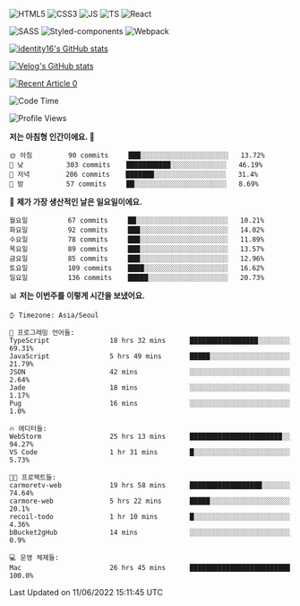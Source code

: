 ![HTML5](https://img.shields.io/badge/html5-E34F26?style=for-the-badge&logo=html5&logoColor=white)
![CSS3](https://img.shields.io/badge/css3-1572B6?style=for-the-badge&logo=css3&logoColor=white)
![JS](https://img.shields.io/badge/javascript-F7DF1E?style=for-the-badge&logo=javascript&logoColor=black)
![TS](https://img.shields.io/badge/typescript-3178C6?style=for-the-badge&logo=typescript&logoColor=white)
![React](https://img.shields.io/badge/react-61DAFB?style=for-the-badge&logo=javascript&logoColor=black)

![SASS](https://img.shields.io/badge/sass-CC6699?style=for-the-badge&logo=sass&logoColor=white)
![Styled-components](https://img.shields.io/badge/styled_components-DB7093?style=for-the-badge&logo=styled-components&logoColor=white)
![Webpack](https://img.shields.io/badge/webpack-8DD6F9?style=for-the-badge&logo=webpack&logoColor=black)

[![identity16's GitHub stats](https://github-readme-stats.vercel.app/api?username=identity16&theme=graywhite&show_icons=true)](https://github.com/anuraghazra/github-readme-stats)

[![Velog's GitHub stats](https://velog-readme-stats.vercel.app/api?name=identity16)](https://velog-readme-stats.vercel.app/api/redirect?name=identity16)

<a target="_blank" href="https://github-readme-medium-recent-article.vercel.app/medium/@identity16/0"><img src="https://github-readme-medium-recent-article.vercel.app/medium/@identity16/0" alt="Recent Article 0"></a>

<!--START_SECTION:waka-->
![Code Time](http://img.shields.io/badge/Code%20Time-0%20secs-blue)

![Profile Views](http://img.shields.io/badge/Profile%20Views-13-blue)

**저는 아침형 인간이에요. 🐤** 

```text
🌞 아침         90 commits     ███░░░░░░░░░░░░░░░░░░░░░░   13.72% 
🌆 낮　         303 commits    ███████████░░░░░░░░░░░░░░   46.19% 
🌃 저녁         206 commits    ███████░░░░░░░░░░░░░░░░░░   31.4% 
🌙 밤　         57 commits     ██░░░░░░░░░░░░░░░░░░░░░░░   8.69%

```
📅 **제가 가장 생산적인 날은 일요일이에요.** 

```text
월요일          67 commits     ██░░░░░░░░░░░░░░░░░░░░░░░   10.21% 
화요일          92 commits     ███░░░░░░░░░░░░░░░░░░░░░░   14.02% 
수요일          78 commits     ███░░░░░░░░░░░░░░░░░░░░░░   11.89% 
목요일          89 commits     ███░░░░░░░░░░░░░░░░░░░░░░   13.57% 
금요일          85 commits     ███░░░░░░░░░░░░░░░░░░░░░░   12.96% 
토요일          109 commits    ████░░░░░░░░░░░░░░░░░░░░░   16.62% 
일요일          136 commits    █████░░░░░░░░░░░░░░░░░░░░   20.73%

```


📊 **저는 이번주를 이렇게 시간을 보냈어요.** 

```text
⌚︎ Timezone: Asia/Seoul

💬 프로그래밍 언어들: 
TypeScript               18 hrs 32 mins      █████████████████░░░░░░░░   69.31% 
JavaScript               5 hrs 49 mins       █████░░░░░░░░░░░░░░░░░░░░   21.79% 
JSON                     42 mins             ░░░░░░░░░░░░░░░░░░░░░░░░░   2.64% 
Jade                     18 mins             ░░░░░░░░░░░░░░░░░░░░░░░░░   1.17% 
Pug                      16 mins             ░░░░░░░░░░░░░░░░░░░░░░░░░   1.0%

🔥 에디터들: 
WebStorm                 25 hrs 13 mins      ███████████████████████░░   94.27% 
VS Code                  1 hr 31 mins        █░░░░░░░░░░░░░░░░░░░░░░░░   5.73%

🐱‍💻 프로젝트들: 
carmoretv-web            19 hrs 58 mins      ██████████████████░░░░░░░   74.64% 
carmore-web              5 hrs 22 mins       █████░░░░░░░░░░░░░░░░░░░░   20.1% 
recoil-todo              1 hr 10 mins        █░░░░░░░░░░░░░░░░░░░░░░░░   4.36% 
bBucket2gHub             14 mins             ░░░░░░░░░░░░░░░░░░░░░░░░░   0.9%

💻 운영 체제들: 
Mac                      26 hrs 45 mins      █████████████████████████   100.0%

```


 Last Updated on 11/06/2022 15:11:45 UTC
<!--END_SECTION:waka-->

